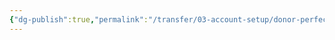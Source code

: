```yaml
---
{"dg-publish":true,"permalink":"/transfer/03-account-setup/donor-perfect/canada/manual-build/"}
---
```



